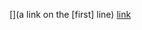 [](a link on the [first] line)
[link](https://linkwithparenthesesinit.com/qwerty(qwerty)asdfgh.html)